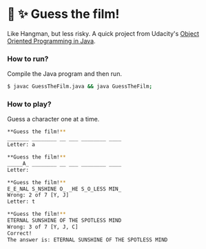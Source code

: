 # 🎥 ✨ Guess the film!

Like Hangman, but less risky. A quick project from Udacity's [Object Oriented Programming in Java](https://www.udacity.com/course/object-oriented-programming-in-java--ud283).

### How to run?

Compile the Java program and then run.

```bash
$ javac GuessTheFilm.java && java GuessTheFilm;
```

### How to play?

Guess a character one at a time.

```bash
**Guess the film!**
_______ ________ __ ___ ________ ____
Letter: a
```

```bash
**Guess the film!**
_____A_ ________ __ ___ ________ ____
Letter: 
```

```bash
**Guess the film!**
E_E_NAL S_NSHINE O_ _HE S_O_LESS MIN_
Wrong: 2 of 7 [Y, J]
Letter: t
```

```bash
**Guess the film!**
ETERNAL SUNSHINE OF THE SPOTLESS MIND
Wrong: 3 of 7 [Y, J, C]
Correct!
The answer is: ETERNAL SUNSHINE OF THE SPOTLESS MIND
```
